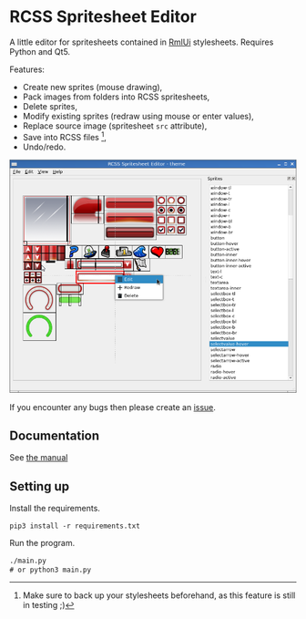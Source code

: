 # RCSS Spritesheet Editor

A little editor for spritesheets contained in 
[RmlUi](https://github.com/mikke89/RmlUi) stylesheets.
Requires Python and Qt5.

Features:

* Create new sprites (mouse drawing),
* Pack images from folders into RCSS spritesheets,
* Delete sprites,
* Modify existing sprites (redraw using mouse or enter values),
* Replace source image (spritesheet `src` attribute),
* Save into RCSS files [^1],
* Undo/redo.

[^1]: Make sure to back up your stylesheets beforehand, as this feature is still in testing ;)

![Screenshot](./img/rcss-ed-1.png)

If you encounter any bugs then please create an 
[issue](https://github.com/svenvvv/rcss-sprite-ed/issues).

## Documentation

See [the manual](./MANUAL.md)

## Setting up

Install the requirements.

```
pip3 install -r requirements.txt
```

Run the program.

```
./main.py
# or python3 main.py
```


